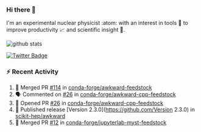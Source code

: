 ### Hi there 👋 

I'm an experimental nuclear physicist :atom: with an interest in tools :wrench: to improve productivity :chart_with_upwards_trend: and scientific insight :telescope:.

![github stats](https://github-readme-stats.vercel.app/api?username=agoose77&show_icons=true&hide_rank=true&hide_title=true&bg_color=30,e76445,904e95&text_color=efe3ec&icon_color=efe3ec)
<!--
**agoose77/agoose77** is a ✨ _special_ ✨ repository because its `README.md` (this file) appears on your GitHub profile.

Here are some ideas to get you started:

- 🔭 I’m currently working on ...
- 🌱 I’m currently learning ...
- 👯 I’m looking to collaborate on ...
- 🤔 I’m looking for help with ...
- 💬 Ask me about ...
- 📫 How to reach me: ...
- 😄 Pronouns: ...
- ⚡ Fun fact: ...
-->

[![Twitter Badge](https://img.shields.io/twitter/follow/agoose77?style=flat-square&logo=Twitter&logoColor=white&color=cornflowerblue)](https://twitter.com/agoose77)

### :zap: Recent Activity

<!--START_SECTION:activity-->
1. 🎉 Merged PR [#114](https://github.com/conda-forge/awkward-feedstock/pull/114) in [conda-forge/awkward-feedstock](https://github.com/conda-forge/awkward-feedstock)
2. 🗣 Commented on [#26](https://github.com/conda-forge/awkward-cpp-feedstock/issues/26) in [conda-forge/awkward-cpp-feedstock](https://github.com/conda-forge/awkward-cpp-feedstock)
3. 💪 Opened PR [#26](https://github.com/conda-forge/awkward-cpp-feedstock/pull/26) in [conda-forge/awkward-cpp-feedstock](https://github.com/conda-forge/awkward-cpp-feedstock)
4. 🚀 Published release [Version 2.3.0](https://github.com/Version 2.3.0) in [scikit-hep/awkward](https://github.com/scikit-hep/awkward)
5. 🎉 Merged PR [#12](https://github.com/conda-forge/jupyterlab-myst-feedstock/pull/12) in [conda-forge/jupyterlab-myst-feedstock](https://github.com/conda-forge/jupyterlab-myst-feedstock)
<!--END_SECTION:activity-->
